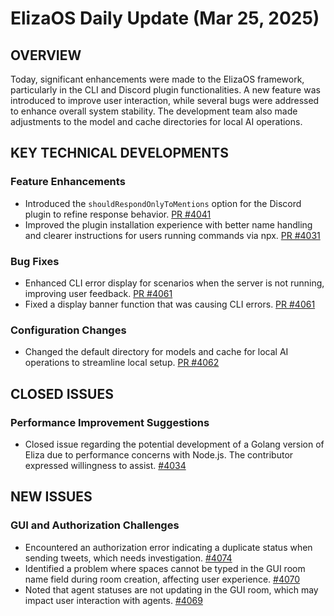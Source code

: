 # ElizaOS Daily Update (Mar 25, 2025)

## OVERVIEW 
Today, significant enhancements were made to the ElizaOS framework, particularly in the CLI and Discord plugin functionalities. A new feature was introduced to improve user interaction, while several bugs were addressed to enhance overall system stability. The development team also made adjustments to the model and cache directories for local AI operations.

## KEY TECHNICAL DEVELOPMENTS

### Feature Enhancements
- Introduced the `shouldRespondOnlyToMentions` option for the Discord plugin to refine response behavior. [PR #4041](https://github.com/elizaos/eliza/pull/4041)
- Improved the plugin installation experience with better name handling and clearer instructions for users running commands via npx. [PR #4031](https://github.com/elizaos/eliza/pull/4031)

### Bug Fixes
- Enhanced CLI error display for scenarios when the server is not running, improving user feedback. [PR #4061](https://github.com/elizaos/eliza/pull/4061)
- Fixed a display banner function that was causing CLI errors. [PR #4061](https://github.com/elizaos/eliza/pull/4061)

### Configuration Changes
- Changed the default directory for models and cache for local AI operations to streamline local setup. [PR #4062](https://github.com/elizaos/eliza/pull/4062)

## CLOSED ISSUES

### Performance Improvement Suggestions
- Closed issue regarding the potential development of a Golang version of Eliza due to performance concerns with Node.js. The contributor expressed willingness to assist. [#4034](https://github.com/elizaos/eliza/issues/4034)

## NEW ISSUES

### GUI and Authorization Challenges
- Encountered an authorization error indicating a duplicate status when sending tweets, which needs investigation. [#4074](https://github.com/elizaos/eliza/issues/4074)
- Identified a problem where spaces cannot be typed in the GUI room name field during room creation, affecting user experience. [#4070](https://github.com/elizaos/eliza/issues/4070)
- Noted that agent statuses are not updating in the GUI room, which may impact user interaction with agents. [#4069](https://github.com/elizaos/eliza/issues/4069)
